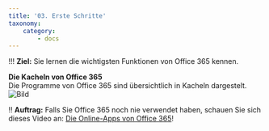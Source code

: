 ```yaml
---
title: '03. Erste Schritte'
taxonomy:
    category:
        - docs
---
```


!!! **Ziel:** Sie lernen die wichtigsten Funktionen von Office 365 kennen.

**Die Kacheln von Office 365**<br>
Die Programme von Office 365 sind übersichtlich in Kacheln dargestelt.<br>
![Bild](http://tacamo.ch/byod/resources/365.jpg)

!! **Auftrag:** Falls Sie Office 365 noch nie verwendet haben, schauen Sie sich dieses Video an: [Die Online-Apps von Office 365](https://www.youtube.com/watch?v=bDduagDsnqk)!

